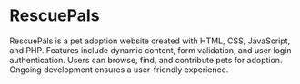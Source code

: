# RescuePals
RescuePals is a pet adoption website created with HTML, CSS, JavaScript, and PHP. Features include dynamic content, form validation, and user login authentication. Users can browse, find, and contribute pets for adoption. Ongoing development ensures a user-friendly experience.
